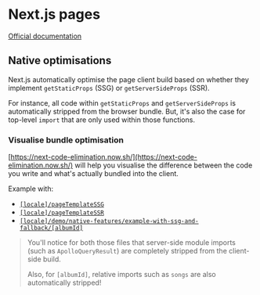 # Next.js pages

[Official documentation](https://nextjs.org/docs/basic-features/pages)

## Native optimisations

Next.js automatically optimise the page client build based on whether they implement `getStaticProps` (SSG) or `getServerSideProps` (SSR).

For instance, all code within `getStaticProps` and `getServerSideProps` is automatically stripped from the browser bundle. But, it's also the case for
top-level `import` that are only used within those functions.

### Visualise bundle optimisation

[https://next-code-elimination.now.sh/](https://next-code-elimination.now.sh/) will help you visualise the difference between the code you write and what's
actually bundled into the client.

Example with:

- [`[locale]/pageTemplateSSG`](https://next-code-elimination.now.sh/s/hc9SWg_fj)
- [`[locale]/pageTemplateSSR`](https://next-code-elimination.now.sh/s/M0oIDdQJ2)
- [`[locale]/demo/native-features/example-with-ssg-and-fallback/[albumId]`](https://next-code-elimination.now.sh/s/nejeyE9MH)

> You'll notice for both those files that server-side module imports (such as `ApolloQueryResult`) are completely stripped from the client-side build.
>
> Also, for `[albumId]`, relative imports such as `songs` are also automatically stripped!
